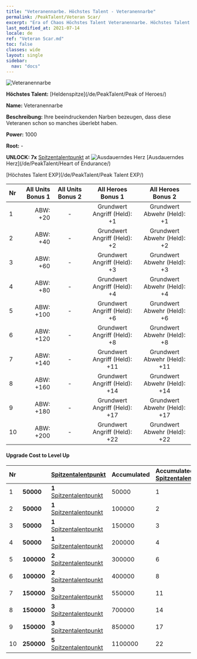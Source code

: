 ```yaml
---
title: "Veteranennarbe. Höchstes Talent - Veteranennarbe"
permalink: /PeakTalent/Veteran Scar/
excerpt: "Era of Chaos Höchstes Talent Veteranennarbe. Höchstes Talent Veteranennarbe. Veteranennarbe"
last_modified_at: 2021-07-14
locale: de
ref: "Veteran Scar.md"
toc: false
classes: wide
layout: single
sidebar:
  nav: "docs"
---
```


  ![Veteranennarbe](/images/pt/talent_1003.png)

  **Höchstes Talent:** [Heldenspitze](/de/PeakTalent/Peak of Heroes/)

  **Name:** Veteranennarbe

  **Beschreibung:** Ihre beeindruckenden Narben bezeugen, dass diese Veteranen schon so manches überlebt haben.

  **Power:** 1000

  **Root:** -

  **UNLOCK: 7x** [Spitzentalentpunkt](/ItemsDE/con_934/) at ![Ausdauerndes Herz](/images/pt/talent_1002.png) [Ausdauerndes Herz](/de/PeakTalent/Heart of Endurance/)

  [Höchstes Talent EXP](/de/PeakTalent/Peak Talent EXP/)

  | Nr | All Units Bonus 1 | All Units Bonus 2 | All Heroes Bonus 1 | All Heroes Bonus 2 |
  |:---|--------------:|:-------------:|:-------------:|:-------------:|
  | 1 | ABW: +20 | - | Grundwert Angriff (Held): +1 | Grundwert Abwehr (Held): +1 |
  | 2 | ABW: +40 | - | Grundwert Angriff (Held): +2 | Grundwert Abwehr (Held): +2 |
  | 3 | ABW: +60 | - | Grundwert Angriff (Held): +3 | Grundwert Abwehr (Held): +3 |
  | 4 | ABW: +80 | - | Grundwert Angriff (Held): +4 | Grundwert Abwehr (Held): +4 |
  | 5 | ABW: +100 | - | Grundwert Angriff (Held): +6 | Grundwert Abwehr (Held): +6 |
  | 6 | ABW: +120 | - | Grundwert Angriff (Held): +8 | Grundwert Abwehr (Held): +8 |
  | 7 | ABW: +140 | - | Grundwert Angriff (Held): +11 | Grundwert Abwehr (Held): +11 |
  | 8 | ABW: +160 | - | Grundwert Angriff (Held): +14 | Grundwert Abwehr (Held): +14 |
  | 9 | ABW: +180 | - | Grundwert Angriff (Held): +17 | Grundwert Abwehr (Held): +17 |
  | 10 | ABW: +200 | - | Grundwert Angriff (Held): +22 | Grundwert Abwehr (Held): +22 |


#### Upgrade Cost to Level Up

  | Nr | <i class="fas fa-coins"/> | [Spitzentalentpunkt](/ItemsDE/con_934/) | Accumulated <i class="fas fa-coins"/> | Accumulated [Spitzentalentpunkt](/ItemsDE/con_934/) |
  |:---|:--------------|:-------------|:-------------|:-------------|
  | 1 | **50000** | **1** [Spitzentalentpunkt](/ItemsDE/con_934/) | 50000 | 1 |
  | 2 | **50000** | **1** [Spitzentalentpunkt](/ItemsDE/con_934/) | 100000 | 2 |
  | 3 | **50000** | **1** [Spitzentalentpunkt](/ItemsDE/con_934/) | 150000 | 3 |
  | 4 | **50000** | **1** [Spitzentalentpunkt](/ItemsDE/con_934/) | 200000 | 4 |
  | 5 | **100000** | **2** [Spitzentalentpunkt](/ItemsDE/con_934/) | 300000 | 6 |
  | 6 | **100000** | **2** [Spitzentalentpunkt](/ItemsDE/con_934/) | 400000 | 8 |
  | 7 | **150000** | **3** [Spitzentalentpunkt](/ItemsDE/con_934/) | 550000 | 11 |
  | 8 | **150000** | **3** [Spitzentalentpunkt](/ItemsDE/con_934/) | 700000 | 14 |
  | 9 | **150000** | **3** [Spitzentalentpunkt](/ItemsDE/con_934/) | 850000 | 17 |
  | 10 | **250000** | **5** [Spitzentalentpunkt](/ItemsDE/con_934/) | 1100000 | 22 |
